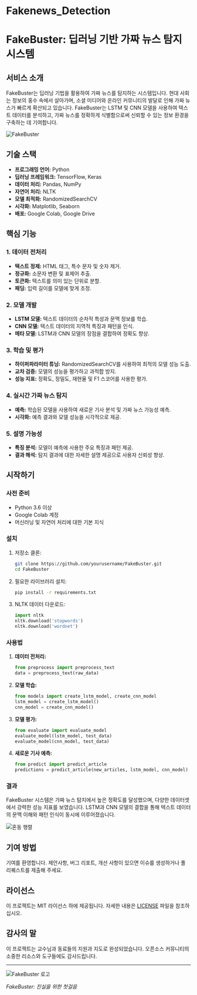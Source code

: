 # Fakenews_Detection
# FakeBuster: 딥러닝 기반 가짜 뉴스 탐지 시스템

## 서비스 소개

FakeBuster는 딥러닝 기법을 활용하여 가짜 뉴스를 탐지하는 시스템입니다. 현대 사회는 정보의 홍수 속에서 살아가며, 소셜 미디어와 온라인 커뮤니티의 발달로 인해 가짜 뉴스가 빠르게 확산되고 있습니다. FakeBuster는 LSTM 및 CNN 모델을 사용하여 텍스트 데이터를 분석하고, 가짜 뉴스를 정확하게 식별함으로써 신뢰할 수 있는 정보 환경을 구축하는 데 기여합니다.

![FakeBuster](path/to/your/image.jpg)

## 기술 스택

- **프로그래밍 언어:** Python
- **딥러닝 프레임워크:** TensorFlow, Keras
- **데이터 처리:** Pandas, NumPy
- **자연어 처리:** NLTK
- **모델 최적화:** RandomizedSearchCV
- **시각화:** Matplotlib, Seaborn
- **배포:** Google Colab, Google Drive

## 핵심 기능

### 1. 데이터 전처리
- **텍스트 정제:** HTML 태그, 특수 문자 및 숫자 제거.
- **정규화:** 소문자 변환 및 표제어 추출.
- **토큰화:** 텍스트를 의미 있는 단위로 분할.
- **패딩:** 입력 길이를 모델에 맞게 조정.

### 2. 모델 개발
- **LSTM 모델:** 텍스트 데이터의 순차적 특성과 문맥 정보를 학습.
- **CNN 모델:** 텍스트 데이터의 지역적 특징과 패턴을 인식.
- **메타 모델:** LSTM과 CNN 모델의 장점을 결합하여 정확도 향상.

### 3. 학습 및 평가
- **하이퍼파라미터 튜닝:** RandomizedSearchCV를 사용하여 최적의 모델 성능 도출.
- **교차 검증:** 모델의 성능을 평가하고 과적합 방지.
- **성능 지표:** 정확도, 정밀도, 재현율 및 F1 스코어를 사용한 평가.

### 4. 실시간 가짜 뉴스 탐지
- **예측:** 학습된 모델을 사용하여 새로운 기사 분석 및 가짜 뉴스 가능성 예측.
- **시각화:** 예측 결과와 모델 성능을 시각적으로 제공.

### 5. 설명 가능성
- **특징 분석:** 모델이 예측에 사용한 주요 특징과 패턴 제공.
- **결과 해석:** 탐지 결과에 대한 자세한 설명 제공으로 사용자 신뢰성 향상.

## 시작하기

### 사전 준비
- Python 3.6 이상
- Google Colab 계정
- 머신러닝 및 자연어 처리에 대한 기본 지식

### 설치

1. 저장소 클론:
    ```bash
    git clone https://github.com/yourusername/FakeBuster.git
    cd FakeBuster
    ```

2. 필요한 라이브러리 설치:
    ```bash
    pip install -r requirements.txt
    ```

3. NLTK 데이터 다운로드:
    ```python
    import nltk
    nltk.download('stopwords')
    nltk.download('wordnet')
    ```

### 사용법

1. **데이터 전처리:**
    ```python
    from preprocess import preprocess_text
    data = preprocess_text(raw_data)
    ```

2. **모델 학습:**
    ```python
    from models import create_lstm_model, create_cnn_model
    lstm_model = create_lstm_model()
    cnn_model = create_cnn_model()
    ```

3. **모델 평가:**
    ```python
    from evaluate import evaluate_model
    evaluate_model(lstm_model, test_data)
    evaluate_model(cnn_model, test_data)
    ```

4. **새로운 기사 예측:**
    ```python
    from predict import predict_article
    predictions = predict_article(new_articles, lstm_model, cnn_model)
    ```

### 결과

FakeBuster 시스템은 가짜 뉴스 탐지에서 높은 정확도를 달성했으며, 다양한 데이터셋에서 강력한 성능 지표를 보였습니다. LSTM과 CNN 모델의 결합을 통해 텍스트 데이터의 문맥 이해와 패턴 인식이 동시에 이루어졌습니다.

![혼동 행렬](path/to/confusion_matrix.jpg)

## 기여 방법

기여를 환영합니다. 제안사항, 버그 리포트, 개선 사항이 있으면 이슈를 생성하거나 풀 리퀘스트를 제출해 주세요.

## 라이선스

이 프로젝트는 MIT 라이선스 하에 제공됩니다. 자세한 내용은 [LICENSE](LICENSE) 파일을 참조하십시오.

## 감사의 말

이 프로젝트는 교수님과 동료들의 지원과 지도로 완성되었습니다. 오픈소스 커뮤니티의 소중한 리소스와 도구들에도 감사드립니다.

---

![FakeBuster 로고](path/to/logo.jpg)

_FakeBuster: 진실을 위한 첫걸음_

